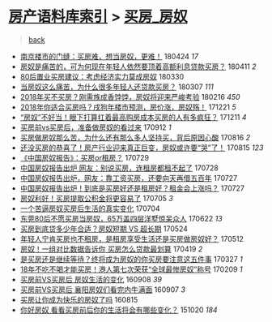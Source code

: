 [房产语料库索引](../../README.md)  > [买房_房奴](买房_房奴.md)
====
> [back](../README.md)

- [南京楼市的门缝：买房难，想当房奴，更难！](http://jkwz.applinzi.com/ittc/7095460751198389265.html#%E5%8D%97%E4%BA%AC%E6%A5%BC%E5%B8%82%E7%9A%84%E9%97%A8%E7%BC%9D%EF%BC%9A%E4%B9%B0%E6%88%BF%E9%9A%BE%EF%BC%8C%E6%83%B3%E5%BD%93%E6%88%BF%E5%A5%B4%EF%BC%8C%E6%9B%B4%E9%9A%BE%EF%BC%81) 180424 *17* 
- [房奴是痛苦的，可为何现在年轻人依然要顶着高额利息贷款买房？](http://jkwz.applinzi.com/ittc/7090479393942275088.html#%E6%88%BF%E5%A5%B4%E6%98%AF%E7%97%9B%E8%8B%A6%E7%9A%84%EF%BC%8C%E5%8F%AF%E4%B8%BA%E4%BD%95%E7%8E%B0%E5%9C%A8%E5%B9%B4%E8%BD%BB%E4%BA%BA%E4%BE%9D%E7%84%B6%E8%A6%81%E9%A1%B6%E7%9D%80%E9%AB%98%E9%A2%9D%E5%88%A9%E6%81%AF%E8%B4%B7%E6%AC%BE%E4%B9%B0%E6%88%BF%EF%BC%9F) 180411 *2* 
- [80后置业买房建议：考虑经济实力莫成房奴](http://jkwz.applinzi.com/ittc/7086283571050578950.html#80%E5%90%8E%E7%BD%AE%E4%B8%9A%E4%B9%B0%E6%88%BF%E5%BB%BA%E8%AE%AE%EF%BC%9A%E8%80%83%E8%99%91%E7%BB%8F%E6%B5%8E%E5%AE%9E%E5%8A%9B%E8%8E%AB%E6%88%90%E6%88%BF%E5%A5%B4) 180330  
- [当房奴这么痛苦，为什么很多年轻人还贷款买房？](http://jkwz.applinzi.com/ittc/7077755874812888071.html#%E5%BD%93%E6%88%BF%E5%A5%B4%E8%BF%99%E4%B9%88%E7%97%9B%E8%8B%A6%EF%BC%8C%E4%B8%BA%E4%BB%80%E4%B9%88%E5%BE%88%E5%A4%9A%E5%B9%B4%E8%BD%BB%E4%BA%BA%E8%BF%98%E8%B4%B7%E6%AC%BE%E4%B9%B0%E6%88%BF%EF%BC%9F) 180307 *111* 
- [2018年买不买房？刚需族成香饽饽，房奴将迎来严峻考验](http://jkwz.applinzi.com/ittc/7070731606069609482.html#2018%E5%B9%B4%E4%B9%B0%E4%B8%8D%E4%B9%B0%E6%88%BF%EF%BC%9F%E5%88%9A%E9%9C%80%E6%97%8F%E6%88%90%E9%A6%99%E9%A5%BD%E9%A5%BD%EF%BC%8C%E6%88%BF%E5%A5%B4%E5%B0%86%E8%BF%8E%E6%9D%A5%E4%B8%A5%E5%B3%BB%E8%80%83%E9%AA%8C) 180216 *450* 
- [2018年你适合买房吗？戌狗年楼市预测，房价涨，房奴殇！](http://jkwz.applinzi.com/ittc/7049551036258190352.html#2018%E5%B9%B4%E4%BD%A0%E9%80%82%E5%90%88%E4%B9%B0%E6%88%BF%E5%90%97%EF%BC%9F%E6%88%8C%E7%8B%97%E5%B9%B4%E6%A5%BC%E5%B8%82%E9%A2%84%E6%B5%8B%EF%BC%8C%E6%88%BF%E4%BB%B7%E6%B6%A8%EF%BC%8C%E6%88%BF%E5%A5%B4%E6%AE%87%EF%BC%81) 171221 *5* 
- [“房奴”不好当！眼下打算扛着最高购房成本买房的人有多疯狂？](http://jkwz.applinzi.com/ittc/7045905418792993808.html#%E2%80%9C%E6%88%BF%E5%A5%B4%E2%80%9D%E4%B8%8D%E5%A5%BD%E5%BD%93%EF%BC%81%E7%9C%BC%E4%B8%8B%E6%89%93%E7%AE%97%E6%89%9B%E7%9D%80%E6%9C%80%E9%AB%98%E8%B4%AD%E6%88%BF%E6%88%90%E6%9C%AC%E4%B9%B0%E6%88%BF%E7%9A%84%E4%BA%BA%E6%9C%89%E5%A4%9A%E7%96%AF%E7%8B%82%EF%BC%9F) 171211 *4* 
- [买房前vs买房后，准备做房奴的看过来](http://jkwz.applinzi.com/ittc/7012369281466237968.html#%E4%B9%B0%E6%88%BF%E5%89%8Dvs%E4%B9%B0%E6%88%BF%E5%90%8E%EF%BC%8C%E5%87%86%E5%A4%87%E5%81%9A%E6%88%BF%E5%A5%B4%E7%9A%84%E7%9C%8B%E8%BF%87%E6%9D%A5) 170912 *1* 
- [买房做房奴那么苦，为什么还有那么多人坚持买，背后原因心酸](http://jkwz.applinzi.com/ittc/7002504543198512145.html#%E4%B9%B0%E6%88%BF%E5%81%9A%E6%88%BF%E5%A5%B4%E9%82%A3%E4%B9%88%E8%8B%A6%EF%BC%8C%E4%B8%BA%E4%BB%80%E4%B9%88%E8%BF%98%E6%9C%89%E9%82%A3%E4%B9%88%E5%A4%9A%E4%BA%BA%E5%9D%9A%E6%8C%81%E4%B9%B0%EF%BC%8C%E8%83%8C%E5%90%8E%E5%8E%9F%E5%9B%A0%E5%BF%83%E9%85%B8) 170816 *2* 
- [还没买房的恭喜了！房产行业迎来真正巨变，房奴或许要“哭”了！](http://jkwz.applinzi.com/ittc/7001968765003367441.html#%E8%BF%98%E6%B2%A1%E4%B9%B0%E6%88%BF%E7%9A%84%E6%81%AD%E5%96%9C%E4%BA%86%EF%BC%81%E6%88%BF%E4%BA%A7%E8%A1%8C%E4%B8%9A%E8%BF%8E%E6%9D%A5%E7%9C%9F%E6%AD%A3%E5%B7%A8%E5%8F%98%EF%BC%8C%E6%88%BF%E5%A5%B4%E6%88%96%E8%AE%B8%E8%A6%81%E2%80%9C%E5%93%AD%E2%80%9D%E4%BA%86%EF%BC%81) 170815 *123* 
- [《中国房奴报告》：买房or租房？](http://jkwz.applinzi.com/ittc/6995704393226519569.html#%E3%80%8A%E4%B8%AD%E5%9B%BD%E6%88%BF%E5%A5%B4%E6%8A%A5%E5%91%8A%E3%80%8B%EF%BC%9A%E4%B9%B0%E6%88%BFor%E7%A7%9F%E6%88%BF%EF%BC%9F) 170729  
- [中国房奴报告出炉 网友：别说买房，连租房都租不起了](http://jkwz.applinzi.com/ittc/6995287304330282001.html#%E4%B8%AD%E5%9B%BD%E6%88%BF%E5%A5%B4%E6%8A%A5%E5%91%8A%E5%87%BA%E7%82%89+%E7%BD%91%E5%8F%8B%EF%BC%9A%E5%88%AB%E8%AF%B4%E4%B9%B0%E6%88%BF%EF%BC%8C%E8%BF%9E%E7%A7%9F%E6%88%BF%E9%83%BD%E7%A7%9F%E4%B8%8D%E8%B5%B7%E4%BA%86) 170728  
- [中国房奴报告出炉，网友：靠工资买房，还要向天再借五百年](http://jkwz.applinzi.com/ittc/6995081415610598416.html#%E4%B8%AD%E5%9B%BD%E6%88%BF%E5%A5%B4%E6%8A%A5%E5%91%8A%E5%87%BA%E7%82%89%EF%BC%8C%E7%BD%91%E5%8F%8B%EF%BC%9A%E9%9D%A0%E5%B7%A5%E8%B5%84%E4%B9%B0%E6%88%BF%EF%BC%8C%E8%BF%98%E8%A6%81%E5%90%91%E5%A4%A9%E5%86%8D%E5%80%9F%E4%BA%94%E7%99%BE%E5%B9%B4) 170727  
- [中国房奴报告出炉！到底是买房好还是租房好？租金会上涨吗？](http://jkwz.applinzi.com/ittc/6995010145791509520.html#%E4%B8%AD%E5%9B%BD%E6%88%BF%E5%A5%B4%E6%8A%A5%E5%91%8A%E5%87%BA%E7%82%89%EF%BC%81%E5%88%B0%E5%BA%95%E6%98%AF%E4%B9%B0%E6%88%BF%E5%A5%BD%E8%BF%98%E6%98%AF%E7%A7%9F%E6%88%BF%E5%A5%BD%EF%BC%9F%E7%A7%9F%E9%87%91%E4%BC%9A%E4%B8%8A%E6%B6%A8%E5%90%97%EF%BC%9F) 170727  
- [房奴利好！买房提取公积金将更容易了](http://jkwz.applinzi.com/ittc/6986767714105164817.html#%E6%88%BF%E5%A5%B4%E5%88%A9%E5%A5%BD%EF%BC%81%E4%B9%B0%E6%88%BF%E6%8F%90%E5%8F%96%E5%85%AC%E7%A7%AF%E9%87%91%E5%B0%86%E6%9B%B4%E5%AE%B9%E6%98%93%E4%BA%86) 170705 *3* 
- [一个苦逼房奴买房后生活的真实变化](http://jkwz.applinzi.com/ittc/6986383845652694021.html#%E4%B8%80%E4%B8%AA%E8%8B%A6%E9%80%BC%E6%88%BF%E5%A5%B4%E4%B9%B0%E6%88%BF%E5%90%8E%E7%94%9F%E6%B4%BB%E7%9A%84%E7%9C%9F%E5%AE%9E%E5%8F%98%E5%8C%96) 170704  
- [东莞80后不愿买房当房奴，65万盖四层洋墅惊呆众人](http://jkwz.applinzi.com/ittc/6981990700382946308.html#%E4%B8%9C%E8%8E%9E80%E5%90%8E%E4%B8%8D%E6%84%BF%E4%B9%B0%E6%88%BF%E5%BD%93%E6%88%BF%E5%A5%B4%EF%BC%8C65%E4%B8%87%E7%9B%96%E5%9B%9B%E5%B1%82%E6%B4%8B%E5%A2%85%E6%83%8A%E5%91%86%E4%BC%97%E4%BA%BA) 170622 *13* 
- [买房到底贷多少年合适？房奴短期 VS 超长期](http://jkwz.applinzi.com/ittc/6971188775580337156.html#%E4%B9%B0%E6%88%BF%E5%88%B0%E5%BA%95%E8%B4%B7%E5%A4%9A%E5%B0%91%E5%B9%B4%E5%90%88%E9%80%82%EF%BC%9F%E6%88%BF%E5%A5%B4%E7%9F%AD%E6%9C%9F+VS+%E8%B6%85%E9%95%BF%E6%9C%9F) 170524  
- [年轻人宁肯买房也不租房，是租房享受生活还是买房做房奴好？](http://jkwz.applinzi.com/ittc/6966729277587325957.html#%E5%B9%B4%E8%BD%BB%E4%BA%BA%E5%AE%81%E8%82%AF%E4%B9%B0%E6%88%BF%E4%B9%9F%E4%B8%8D%E7%A7%9F%E6%88%BF%EF%BC%8C%E6%98%AF%E7%A7%9F%E6%88%BF%E4%BA%AB%E5%8F%97%E7%94%9F%E6%B4%BB%E8%BF%98%E6%98%AF%E4%B9%B0%E6%88%BF%E5%81%9A%E6%88%BF%E5%A5%B4%E5%A5%BD%EF%BC%9F) 170512  
- [房奴！一组对比数据告诉你 买房怎么贷款最划算](http://jkwz.applinzi.com/ittc/6958267294856774660.html#%E6%88%BF%E5%A5%B4%EF%BC%81%E4%B8%80%E7%BB%84%E5%AF%B9%E6%AF%94%E6%95%B0%E6%8D%AE%E5%91%8A%E8%AF%89%E4%BD%A0+%E4%B9%B0%E6%88%BF%E6%80%8E%E4%B9%88%E8%B4%B7%E6%AC%BE%E6%9C%80%E5%88%92%E7%AE%97) 170419 *2* 
- [是买房还是继续等待？终将成为房奴的你买房要注意这五件事](http://jkwz.applinzi.com/ittc/6949643828918223876.html#%E6%98%AF%E4%B9%B0%E6%88%BF%E8%BF%98%E6%98%AF%E7%BB%A7%E7%BB%AD%E7%AD%89%E5%BE%85%EF%BC%9F%E7%BB%88%E5%B0%86%E6%88%90%E4%B8%BA%E6%88%BF%E5%A5%B4%E7%9A%84%E4%BD%A0%E4%B9%B0%E6%88%BF%E8%A6%81%E6%B3%A8%E6%84%8F%E8%BF%99%E4%BA%94%E4%BB%B6%E4%BA%8B) 170327 *1* 
- [18年不吃不喝才能买房！港人第七次荣获“全球最惨房奴”称号](http://jkwz.applinzi.com/ittc/6932263347084067845.html#18%E5%B9%B4%E4%B8%8D%E5%90%83%E4%B8%8D%E5%96%9D%E6%89%8D%E8%83%BD%E4%B9%B0%E6%88%BF%EF%BC%81%E6%B8%AF%E4%BA%BA%E7%AC%AC%E4%B8%83%E6%AC%A1%E8%8D%A3%E8%8E%B7%E2%80%9C%E5%85%A8%E7%90%83%E6%9C%80%E6%83%A8%E6%88%BF%E5%A5%B4%E2%80%9D%E7%A7%B0%E5%8F%B7) 170209 *1* 
- [买房前VS买房后 房奴生活的变化](http://jkwz.applinzi.com/ittc/6875501572930405380.html#%E4%B9%B0%E6%88%BF%E5%89%8DVS%E4%B9%B0%E6%88%BF%E5%90%8E+%E6%88%BF%E5%A5%B4%E7%94%9F%E6%B4%BB%E7%9A%84%E5%8F%98%E5%8C%96) 160908 *39* 
- [买房前VS买房后 襄阳房奴们看完内牛满面](http://jkwz.applinzi.com/ittc/6875128793559204868.html#%E4%B9%B0%E6%88%BF%E5%89%8DVS%E4%B9%B0%E6%88%BF%E5%90%8E+%E8%A5%84%E9%98%B3%E6%88%BF%E5%A5%B4%E4%BB%AC%E7%9C%8B%E5%AE%8C%E5%86%85%E7%89%9B%E6%BB%A1%E9%9D%A2) 160907 *3* 
- [买房让你成为快乐的房奴了吗](http://jkwz.applinzi.com/ittc/6866595682244363269.html#%E4%B9%B0%E6%88%BF%E8%AE%A9%E4%BD%A0%E6%88%90%E4%B8%BA%E5%BF%AB%E4%B9%90%E7%9A%84%E6%88%BF%E5%A5%B4%E4%BA%86%E5%90%97) 160815  
- [你好房奴 看看买房前后你的生活将会有哪些变化？](http://jkwz.applinzi.com/ittc/6755293849736201220.html#%E4%BD%A0%E5%A5%BD%E6%88%BF%E5%A5%B4+%E7%9C%8B%E7%9C%8B%E4%B9%B0%E6%88%BF%E5%89%8D%E5%90%8E%E4%BD%A0%E7%9A%84%E7%94%9F%E6%B4%BB%E5%B0%86%E4%BC%9A%E6%9C%89%E5%93%AA%E4%BA%9B%E5%8F%98%E5%8C%96%EF%BC%9F) 151020 *184* 
